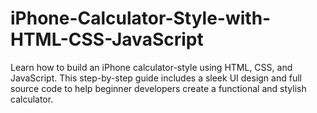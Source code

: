 # iPhone-Calculator-Style-with-HTML-CSS-JavaScript
Learn how to build an iPhone calculator-style using HTML, CSS, and JavaScript. This step-by-step guide includes a sleek UI design and full source code to help beginner developers create a functional and stylish calculator.
